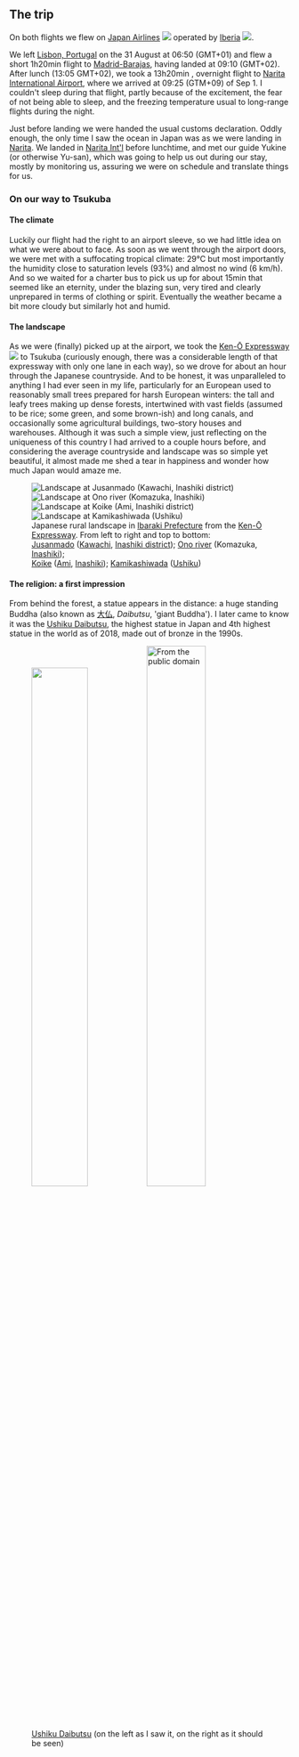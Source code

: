 ## The trip

On both flights we flew on [Japan Airlines](https://en.wikipedia.org/wiki/Japan_Airlines) <img class="inline" src="https://logos-download.com/wp-content/uploads/2016/05/Japan_Airlines_JAL_logo.png"> operated by [Iberia](https://en.wikipedia.org/wiki/Iberia_(airline)) <img class="inline" src="https://logosandtypes.com/wp-content/uploads/iberia.svg">.

We left [Lisbon, Portugal](https://en.wikipedia.org/wiki/Lisbon_Airport) on the 31 August at 06:50 (GMT+01) and flew a short 1h20min flight to [Madrid-Barajas](https://en.wikipedia.org/wiki/Adolfo_Su%C3%A1rez_Madrid%E2%80%93Barajas_Airport), having landed at 09:10 (GMT+02). After lunch (13:05 GMT+02), we took a 13h20min , overnight flight to [Narita International Airport](https://en.wikipedia.org/wiki/Narita_International_Airport), where we arrived at 09:25 (GTM+09) of Sep 1. I couldn't sleep during that flight, partly because of the excitement, the fear of not being able to sleep, and the freezing temperature usual to long-range flights during the night.

Just before landing we were handed the usual customs declaration. Oddly enough, the only time I saw the ocean in Japan was as we were landing in [Narita](https://en.wikipedia.org/wiki/Narita,_Chiba). We landed in [Narita Int'l](https://en.wikipedia.org/wiki/Narita_International_Airport) before lunchtime, and met our guide Yukine (or otherwise Yu-san), which was going to help us out during our stay, mostly by monitoring us, assuring we were on schedule and translate things for us.

### On our way to Tsukuba

#### The climate

Luckily our flight had the right to an airport sleeve, so we had little idea on what we were about to face. As soon as we went through the airport doors, we were met with a suffocating tropical climate: 29°C but most importantly the humidity close to saturation levels (93%) and almost no wind (6 km/h). And so we waited for a charter bus to pick us up for about 15min that seemed like an eternity, under the blazing sun, very tired and clearly unprepared in terms of clothing or spirit. Eventually the weather became a bit more cloudy but similarly hot and humid.

#### The landscape

As we were (finally) picked up at the airport, we took the [Ken-Ō Expressway](https://en.wikipedia.org/wiki/Ken-%C5%8C_Expressway) <img class="inline" src="https://upload.wikimedia.org/wikipedia/commons/thumb/f/f0/C4_Expressway_%28Japan%29.png/68px-C4_Expressway_%28Japan%29.png"> to Tsukuba (curiously enough, there was a considerable length of that expressway with only one lane in each way), so we drove for about an hour through the Japanese countryside. And to be honest, it was unparalleled to anything I had ever seen in my life, particularly for an European used to reasonably small trees prepared for harsh European winters: the tall and leafy trees making up dense forests, intertwined with vast fields (assumed to be rice; some green, and some brown-ish) and long canals, and occasionally some agricultural buildings, two-story houses and warehouses. Although it was such a simple view, just reflecting on the uniqueness of this country I had arrived to a couple hours before, and considering the average countryside and landscape was so simple yet beautiful, it almost made me shed a tear in happiness and wonder how much Japan would amaze me.

<div class="div-of-images">
    <figure>
        <img src="https://drive.google.com/uc?export=download&id=1vDBjCrtxPGKCn59iYiUQbSkdDqzcesSP" alt="Landscape at Jusanmado (Kawachi, Inashiki district)" style="display: inline" class="half"><img src="https://drive.google.com/uc?export=download&id=1_s7-cY_vimY6OBbqC8agvDFHKf6HbNv9" alt="Landscape at Ono river (Komazuka, Inashiki)" style="display: inline" class="half"><img src="https://drive.google.com/uc?export=download&id=1ZOaJQJ7t4HQK03TAwB3Hke4pbgOeKRK0" alt="Landscape at Koike (Ami, Inashiki district)" style="display: inline" class="half"><img src="https://drive.google.com/uc?export=download&id=1RE5JyQ5NeYn7SxLp7rL6L0CLM3JG0iKw" alt="Landscape at Kamikashiwada (Ushiku)" style="display: inline" class="half">
        <figcaption>Japanese rural landscape in <a href="https://en.wikipedia.org/wiki/Ibaraki_Prefecture">Ibaraki Prefecture</a> from the <a href="https://en.wikipedia.org/wiki/Ken-%C5%8C_Expressway">Ken-Ō Expressway</a>. From left to right and top to bottom:<br><a href="https://www.google.com/maps/@35.9043102,140.3751123,139a,35y,307.27h,58.44t/data=!3m1!1e3?hl=en">Jusanmado</a> (<a href="https://en.wikipedia.org/wiki/Kawachi,_Ibaraki">Kawachi</a>, <a href="https://en.wikipedia.org/wiki/Inashiki_District,_Ibaraki">Inashiki district</a>); <a href="https://www.google.com/maps/@35.9392512,140.3312605,83a,35y,254.53h,75.59t/data=!3m1!1e3?hl=en">Ono river</a> (Komazuka, <a href="https://en.wikipedia.org/wiki/Inashiki,_Ibaraki">Inashiki</a>);<br>
        <a href="https://www.google.com/maps/@35.9923544,140.1903331,47a,35y,202.97h,75.36t/data=!3m1!1e3?hl=en">Koike</a> (<a href="https://en.wikipedia.org/wiki/Ami,_Ibaraki">Ami</a>, <a href="https://en.wikipedia.org/wiki/Inashiki,_Ibaraki">Inashiki</a>); <a href="https://www.google.com/maps/@35.9944758,140.1594784,31a,35y,206.72h,77.14t/data=!3m1!1e3?hl=en">Kamikashiwada</a> (<a href="https://en.wikipedia.org/wiki/Ushiku,_Ibaraki">Ushiku</a>)</figcaption>
    </figure>
</div>

#### The religion: a first impression

From behind the forest, a statue appears in the distance: a huge standing Buddha (also known as [大仏](https://en.wikipedia.org/wiki/Daibutsu), *Daibutsu*, 'giant Buddha'). I later came to know it was the [Ushiku Daibutsu](https://en.wikipedia.org/wiki/Ushiku_Daibutsu), the highest statue in Japan and 4th highest statue in the world as of 2018, made out of bronze in the 1990s.

<div class="div-of-images">
    <figure>
        <img src="https://drive.google.com/uc?export=download&id=14i9lkP3lS4FiPxOuey7gX1OAgcTKHSce" style="display: inline" width="48.9%"><img src="https://upload.wikimedia.org/wikipedia/en/6/62/Ushiku.jpg" alt="From the public domain" style="display: inline" width="49.9%">
    <figcaption><a href="https://en.wikipedia.org/wiki/Ushiku_Daibutsu">Ushiku Daibutsu</a> (on the left as I saw it, on the right as it should be seen)</figcaption>
    </figure>
</div>
